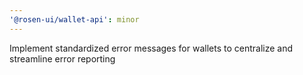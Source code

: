 ```yaml
---
'@rosen-ui/wallet-api': minor
---
```


Implement standardized error messages for wallets to centralize and streamline error reporting
